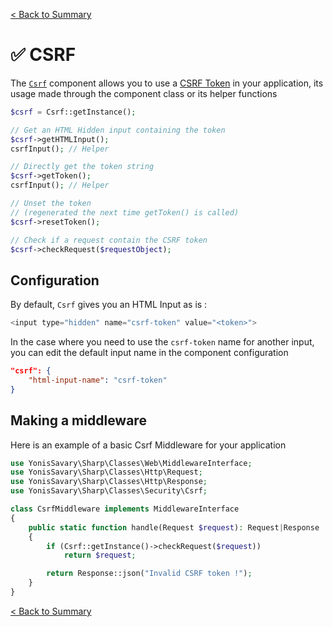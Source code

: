 [< Back to Summary](../README.md)

# ✅ CSRF

The [`Csrf`](../../src/Classes/Security/Csrf.php) component allows you to use a [CSRF Token](https://owasp.org/www-community/attacks/csrf) in your application, its usage made through the component class or its helper functions

```php
$csrf = Csrf::getInstance();

// Get an HTML Hidden input containing the token
$csrf->getHTMLInput();
csrfInput(); // Helper

// Directly get the token string
$csrf->getToken();
csrfInput(); // Helper

// Unset the token
// (regenerated the next time getToken() is called)
$csrf->resetToken();

// Check if a request contain the CSRF token
$csrf->checkRequest($requestObject);
```

## Configuration

By default, `Csrf` gives you an HTML Input as is :

```php
<input type="hidden" name="csrf-token" value="<token>">
```

In the case where you need to use the `csrf-token` name for another input, you can edit the default input name in the component configuration


```json
"csrf": {
    "html-input-name": "csrf-token"
}
```

## Making a middleware

Here is an example of a basic Csrf Middleware for your application

```php
use YonisSavary\Sharp\Classes\Web\MiddlewareInterface;
use YonisSavary\Sharp\Classes\Http\Request;
use YonisSavary\Sharp\Classes\Http\Response;
use YonisSavary\Sharp\Classes\Security\Csrf;

class CsrfMiddleware implements MiddlewareInterface
{
    public static function handle(Request $request): Request|Response
    {
        if (Csrf::getInstance()->checkRequest($request))
            return $request;

        return Response::json("Invalid CSRF token !");
    }
}

```

[< Back to Summary](../README.md)